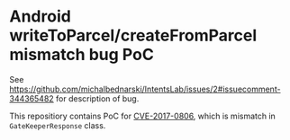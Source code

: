 # Android writeToParcel/createFromParcel mismatch bug PoC
See https://github.com/michalbednarski/IntentsLab/issues/2#issuecomment-344365482 for description of bug.

This repositiory contains PoC for [CVE-2017-0806](https://source.android.com/security/bulletin/2017-10-01#framework), which is mismatch in `GateKeeperResponse` class.
